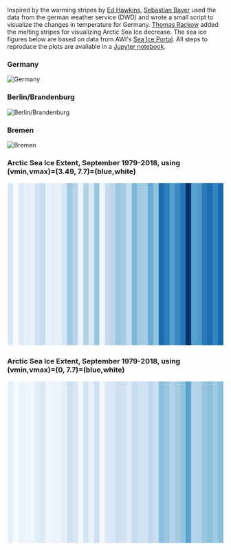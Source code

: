 Inspired by the warming stripes by [Ed Hawkins](https://www.climate-lab-book.ac.uk/2018/warming-stripes/),
[Sebastian Bayer](https://github.com/sebastianbeyer) used the data from the german weather service (DWD) and wrote a small script to visualize the changes in temperature for Germany. [Thomas Rackow](https://github.com/trackow) added the melting stripes for visualizing Arctic Sea Ice decrease. The sea ice figures below are based on data from AWI's [Sea Ice Portal](https://seaiceportal.de). All steps to reproduce the plots are available in a [Jupyter notebook](https://github.com/trackow/warmingstripes/blob/master/MeltingStripes.ipynb).

### Germany
![Germany](./stripes_germany.png)

### Berlin/Brandenburg
![Berlin/Brandenburg](./stripes_berlin_brandenburg.png)

### Bremen
![Bremen](./stripes_bremen.png)


### Arctic Sea Ice Extent, September 1979-2018, using (vmin,vmax)=(3.49, 7.7)=(blue,white)
![Arctic SIE](./AWI_meltingstripes_NH09_realvmin.png)

### Arctic Sea Ice Extent, September 1979-2018, using (vmin,vmax)=(0, 7.7)=(blue,white)
![Arctic SIE](./AWI_meltingstripes_NH09_vmin0.png)
